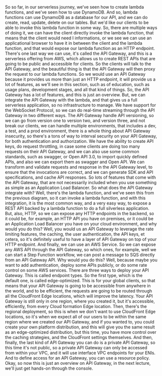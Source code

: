 
<v Narrator>So so far, in our serverless journey,</v>
we've seen how to create lambda functions,
and we've seen how to use DynamoDB.
And so,
lambda functions can use DynamoDB as a database for our API,
and we can do create, read, update, delete on our tables.
But we'd like our clients to be able to invoke
this lambda function in some way.
So, there are multiple ways of doing it,
we can have the client directly invoke the lambda function,
that means that the client would need I informations,
or we see we can use an applicational browser to have it
in between the client and the lambda function,
and that would expose our lambda function
as an HTTP endpoint.
There's one last way we can use,
it's called the API Gateway,
and this is a serverless offering from AWS,
which allows us to create REST APIs
that are going to be public and accessible for clients.
So the clients will talk to the API Gateway,
and the beautiful thing is that the API Gateway
will then proxy the request to our lambda functions.
So we would use an API Gateway because it provides us
more than just an HTTP endpoint,
it will provide us a lot of features,
as we'll see in this section, such as of education,
such as usage plans, development stages,
and all that kind of things.
So, the API Gateway has a lot of features,
and this is just an overview.
But, we can integrate the API Gateway with the lambda,
and that gives us a full serverless application,
so no infrastructure to manage.
We have support for the WebSocket Protocol,
so we can do real-time streaming through the API Gateway
in two different ways.
The API Gateway handle API versioning,
so we can go from version one to version two,
and version three, and not break our clients,
we can handle multiple environments,
that includes a dev, a test, and a prod environment,
there is a whole thing about API Gateway insecurity,
so there's a tons of way to interval security
on your API Gateway,
for both authentication and authorization.
We have the ability to create API keys,
do request throttling,
in case some clients are doing too many requests on
their API Gateway,
and we can also use some common standards,
such as swagger, or Open API 3.0,
to import quickly defined APIs,
and also we can export them as swagger and Open API.
We can transform and validate requests and response
in the API Gateway level,
to ensure that the invocations are correct,
and we can generate SDK and API specifications,
and cache API responses.
So lots of features that come with the API Gateway,
that are not necessarily included when you use something
as simple as an Application Load Balancer.
So what does the API Gateway integrate with?
Well, there's the lambda function,
and we've seen this from the previous diagram,
so it can invoke a lambda function,
and with this integration,
it is the most common way, and a very easy way,
to expose a REST API backed by a lambda function
to do a full silverless application.
But, also, HTTP,
so we can expose any HTTP endpoints in the backend,
so it could be, for example,
an HTTP API you have on premises,
or it could be an Application Load Balancer you have
on your cloud environment,
and why would you do this?
Well, you would us an API Gateway to leverage the
rate limiting features,
the caching, the user authentication,
the API keys, et cetera,
so it's definitely useful to have a layer of
API Gateway on top of your HTTP endpoint.
And finally, we can use an AWS Service.
So we can expose any AWS API through the API Gateway,
so which ones, for example,
well we can start a Step Function workflow,
we can post a message to SQS directly
from an API Gateway API.
Why would you do this?
Well, because maybe you want to add authentication,
deploy some APIs publicly, or do some rate control
on some AWS services.
There are three ways to deploy your API Gateway.
This is called endpoint types.
So the first type, which is the default one,
is called edge-optimized.
This is for your global clients,
so that means that your API Gateway is going to be
accessible from anywhere in the world,
and to be efficient,
the requests are going to be routed through all the
CloudFront Edge locations,
which will improve the latency.
Your API Gateway is still only in one region,
where you created it,
but it's accessible, efficiently,
from every Cloud formation Edge location.
Then, there's the regional deployment,
so this is when we don't want to
use CloudFront Edge locations,
so it's when we expect all of our users to be
within the same region where we created our API Gateway,
and if you wanted to, you could create your own
platform distribution,
and this will give you the same result as
an edge-optimized distribution, but this time,
you have more control over the caching strategies,
and the CloudFront settings themselves.
And then, finally,
the last kind of API Gateway you can do
is a private API Gateway,
so this time it's not public,
so a private API Gateway can only be accessed
from within your VPC,
and it will use interface VPC endpoints for your ENIs.
And to define access for an API Gateway,
you can use a resource policy.
Okay, so now this is just an overview on API Gateway,
in the next lecture,
we'll just get hands-on through the console.
